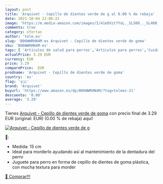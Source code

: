 ```yaml
---
layout: post
title: 'Arquivet - Cepillo de dientes verde de g al 0.00 % de rebaja'
date: 2021-10-04 22:06:22
image: 'https://m.media-amazon.com/images/I/41eDVzt7YoL._SL500_._SL400_.jpg'
comments: true
category: ofertas
author: 'tole.es'
slug: 'B06WWRHN4M-es Arquivet - Cepillo de dientes verde de goma'
sku: 'B06WWRHN4M-es'
tags: [ 'Artículos de salud para perros','Artículos para perros','Cuidado dental canino','Productos para mascotas','arquivet','cepillo','de','dientes', ]
actualPrice: 3.29 EUR
currency: EUR
price: 3.29
comparePrice:  EUR
prodname: 'Arquivet - Cepillo de dientes verde de goma'
country: 'es'
flag: '🇪🇸'
brand: 'Arquivet'
buyurl: 'https://www.amazon.es/dp/B06WWRHN4M/?tag=tolees-21'
descuento: '0.00'
average: '3.29'
---
```


Tienes [Arquivet - Cepillo de dientes verde de goma](https://www.amazon.es/dp/B06WWRHN4M/?tag=tolees-21) con precio final de  3.29 EUR (original:  EUR) (0.00 %  de rebaja) aqui!

[![Arquivet - Cepillo de dientes verde de g](https://m.media-amazon.com/images/I/41eDVzt7YoL._SL500_._SL400_.jpg)](https://www.amazon.es/dp/B06WWRHN4M/?tag=tolees-21)

🔎:

- Medida: 15 cm
- Ideal para morderlo ayudando así al mantenimiento de la dentadura del perro
- Juguete para perro en forma de cepillo de dientes de goma plástica, con mucha textura para morder

[🛒 Comprar!!!](https://www.amazon.es/dp/B06WWRHN4M/?tag=tolees-21)
